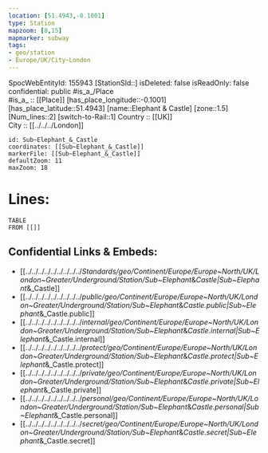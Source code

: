 ```yaml
---
location: [51.4943,-0.1001] 
type: Station 
mapzoom: [8,15] 
mapmarker: subway 
tags:
- geo/station
- Europe/UK/City~London
---
```

SpocWebEntityId: 155943
[StationSId::] 
isDeleted: false
isReadOnly: false
confidential: public
#is_a_/Place  
#is_a_ :: [[Place]] 
[has_place_longitude::-0.1001] 
[has_place_latitude::51.4943] 
[name::Elephant &amp; Castle] 
[zone::1.5] 
[Num_lines::2] 
[switch-to-Rail::1] 
Country :: [[UK]]  
City :: [[../../../London]]  


```leaflet
id: Sub~Elephant_&_Castle
coordinates: [[Sub~Elephant_&_Castle]] 
markerFile: [[Sub~Elephant_&_Castle]] 
defaultZoom: 11 
maxZoom: 18
```


# Lines: 
```dataview
TABLE 
FROM [[]] 
```

## Confidential Links & Embeds: 
- [[../../../../../../../../../_Standards/geo/Continent/Europe/Europe~North/UK/London~Greater/Underground/Station/Sub~Elephant_&_Castle|Sub~Elephant_&_Castle]] 
- [[../../../../../../../../../_public/geo/Continent/Europe/Europe~North/UK/London~Greater/Underground/Station/Sub~Elephant_&_Castle.public|Sub~Elephant_&_Castle.public]] 
- [[../../../../../../../../../_internal/geo/Continent/Europe/Europe~North/UK/London~Greater/Underground/Station/Sub~Elephant_&_Castle.internal|Sub~Elephant_&_Castle.internal]] 
- [[../../../../../../../../../_protect/geo/Continent/Europe/Europe~North/UK/London~Greater/Underground/Station/Sub~Elephant_&_Castle.protect|Sub~Elephant_&_Castle.protect]] 
- [[../../../../../../../../../_private/geo/Continent/Europe/Europe~North/UK/London~Greater/Underground/Station/Sub~Elephant_&_Castle.private|Sub~Elephant_&_Castle.private]] 
- [[../../../../../../../../../_personal/geo/Continent/Europe/Europe~North/UK/London~Greater/Underground/Station/Sub~Elephant_&_Castle.personal|Sub~Elephant_&_Castle.personal]] 
- [[../../../../../../../../../_secret/geo/Continent/Europe/Europe~North/UK/London~Greater/Underground/Station/Sub~Elephant_&_Castle.secret|Sub~Elephant_&_Castle.secret]] 
